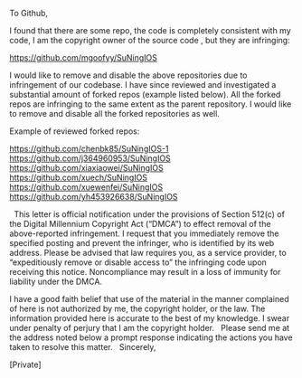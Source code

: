 To Github,


I found that there are some repo, the code is completely consistent with my code, I am the copyright owner of the source code , but they are infringing: 

https://github.com/mgoofyy/SuNingIOS

I would like to remove and disable the above repositories due to infringement of our codebase. I have since reviewed and investigated a substantial amount of forked repos (example listed below). All the forked repos are infringing to the same extent as the parent repository. I would like to remove and disable all the forked repositories as well. 

Example of reviewed forked repos: 

https://github.com/chenbk85/SuNingIOS-1  
https://github.com/j364960953/SuNingIOS  
https://github.com/xiaxiaowei/SuNingIOS  
https://github.com/xuech/SuNingIOS  
https://github.com/xuewenfei/SuNingIOS  
https://github.com/yh453926638/SuNingIOS  



  
This letter is official notification under the provisions of Section 512(c) of the Digital Millennium Copyright Act (“DMCA”) to effect removal of the above-reported infringement. I request that you immediately remove the specified posting and prevent the infringer, who is identified by its web address. Please be advised that law requires you, as a service provider, to “expeditiously remove or disable access to” the infringing code upon receiving this notice. Noncompliance may result in a loss of immunity for liability under the DMCA. 
  

I have a good faith belief that use of the material in the manner complained of here is not authorized by me, the copyright holder, or the law. The information provided here is accurate to the best of my knowledge. I swear under penalty of perjury that I am the copyright holder. 
  
Please send me at the address noted below a prompt response indicating the actions you have taken to resolve this matter. 
  
Sincerely, 

[Private]

